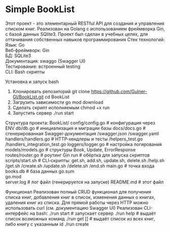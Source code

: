 # Simple BookList

Этот проект - это элементарный RESTful API для создания и управления списком книг. Реализован на Golang с использованием фреймворка Gin, с базой данных SQlite3.
Проект был сделан в учебных целях, для оттачивания собственных навыков программирования
Стек технологий:
 Язык: Go  
 Веб‑фреймворк: Gin  
 БД: SQLite3  
 Документация: swaggo (Swagger UI)  
 Тестирование: встроенный testing  
 CLI: Bash скрипты
 
Установка и запуск
   bash
1. Клонировать репозиторий
git clone https://github.com/Gulner-GI/BookList.git
cd BookList
2. Загрузить зависимости
go mod download
3. Сделать скрипт исполняемым
chmod +x run
4. Запустить сервер
./run start

Структура проекта:
 BookList/
 config/config.go                      # конфигурация через ENV
 db/db.go                              # инициализация и миграции базы
 docs/docs.go                          # сгенерированная Swagger‑документация
     /swagger.json
     /swagger.yaml
 handlers/handlers.go                   # HTTP‑хендлеры и тесты
         /helpers_test.go
         /handlers_integration_test.go
 loggers/logger.go                      # настройка логирования
 models/models.go                       # структуры Book, Update, ErrorResponse
 routes/router.go                       # роутинг Gin
 run                                    # обёртка для запуска скриптов
 scripts/start.sh                       # CLI‑скрипты: get.sh, add.sh, update.sh, delete.sh
        /help.sh
        /get.sh
        /create.sh
        /update.sh
        /delete.sh
        /end.sh
 main.go                                # точка входа
 books.db                               # база данных
 go.sum            
 go.mod            
 server.log                             # лог файл (генерируется на запуске)
 README.md                              # этот файл

Функционал
Реализован полный CRUD функционал для получения списка книг, добавления книг в список, изменения данных о книгах, удаления книг из списка.
Для прямой работы через HTTP можно использовать curl (см. документацию Swagger UI)
Реализован CLI-интерфейс на bash:
./run start                       # запускает сервер
./run help                        # выдаёт список возможных команд
./run get   [<id>]                # выдаёт список из всех книг, либо книгу с указанным id
./run create <title> <year> <genre> <true|false> [--link <url>]     # создаёт новую книгу
./run update --id <id> [--title <title>] [--year <year>] [--genre <genre>] [--status <true|false>] [--link <url>]    # частично изменяет данные
./run delete <id>                     # удаляет книгу по указанному id
./run end                         # завершает работу сервера
Доступна swagger-документация по адресу http://localhost:8080/swagger/index.html
Реализовано логирование, все логи пишутся в server.log
Реализованы unit-тесты для вспомогательных функций (helpers_test.go), и интеграционные тесты полного CRUD цикла (handlers_integration_test.go)

Конфигурация
По умолчанию: порт 8080, путь к файлу SQLite - DB_PATH указывает на books.db, режим работы GIN_MODE=debug

